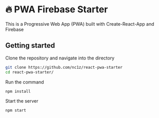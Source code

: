 # 🔥 PWA Firebase Starter
This is a Progressive Web App (PWA) built with Create-React-App and Firebase

## Getting started

Clone the repository and navigate into the directory

```bash
git clone https://github.com/nc1z/react-pwa-starter
cd react-pwa-starter/
```

Run the command

```bash
npm install
```

Start the server

```bash
npm start
```

